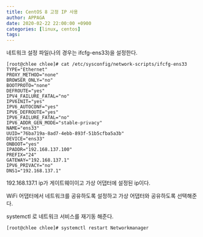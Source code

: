 ```yaml
---
title: CentOS 8 고정 IP 사용
author: APPAGA
date: 2020-02-22 22:00:00 +0900
categories: [linux, centos]
tags:
---
```


네트워크 설정 파일(나의 경우는 ifcfg-ens33)을 설정한다.

```
[root@chlee chlee]# cat /etc/sysconfig/network-scripts/ifcfg-ens33 
TYPE="Ethernet" 
PROXY_METHOD="none" 
BROWSER_ONLY="no" 
BOOTPROTO="none" 
DEFROUTE="yes" 
IPV4_FAILURE_FATAL="no" 
IPV6INIT="yes" 
IPV6_AUTOCONF="yes" 
IPV6_DEFROUTE="yes" 
IPV6_FAILURE_FATAL="no" 
IPV6_ADDR_GEN_MODE="stable-privacy" 
NAME="ens33" 
UUID="76ba719a-8ad7-4ebb-893f-51b5cfba5a3b" 
DEVICE="ens33" 
ONBOOT="yes" 
IPADDR="192.168.137.100" 
PREFIX="24" 
GATEWAY="192.168.137.1" 
IPV6_PRIVACY="no" 
DNS1="192.168.137.1"
```

192.168.137.1 ip가 게이트웨이이고 가상 어댑터에 설정된 ip이다.

WiFi 어댑터에서 네트워크를 공유하도록 설정하고 가상 어댑터와 공유하도록 선택해준다.

systemctl 로 네트워크 서비스를 재기동 해준다.

```
[root@chlee chlee]# systemctl restart Networkmanager
```
